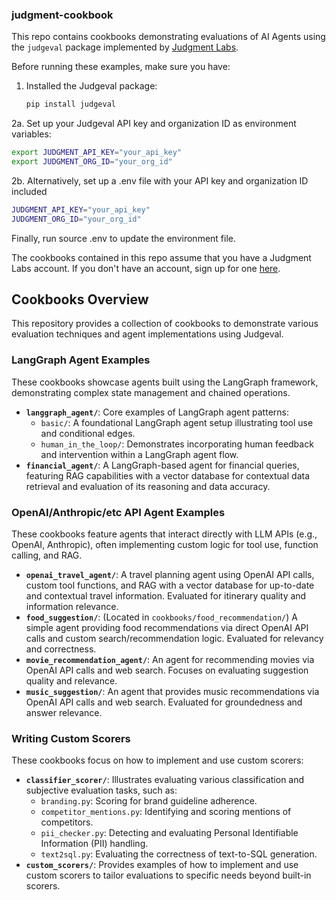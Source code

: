 ### judgment-cookbook

This repo contains cookbooks demonstrating evaluations of AI Agents using the `judgeval` package implemented by [Judgment Labs](https://judgmentlabs.ai/).

Before running these examples, make sure you have:

1. Installed the Judgeval package:
   ```bash
   pip install judgeval
   ```

2a. Set up your Judgeval API key and organization ID as environment variables:
   ```bash
   export JUDGMENT_API_KEY="your_api_key"
   export JUDGMENT_ORG_ID="your_org_id"
   ```

2b. Alternatively, set up a .env file with your API key and organization ID included
   ```bash
   JUDGMENT_API_KEY="your_api_key"
   JUDGMENT_ORG_ID="your_org_id"
   ```
   Finally, run source .env to update the environment file. 

The cookbooks contained in this repo assume that you have a Judgment Labs account. If you don't have an account, sign up for one [here](https://app.judgmentlabs.ai/login).

## Cookbooks Overview
This repository provides a collection of cookbooks to demonstrate various evaluation techniques and agent implementations using Judgeval.

### LangGraph Agent Examples

These cookbooks showcase agents built using the LangGraph framework, demonstrating complex state management and chained operations.

*   **`langgraph_agent/`**: Core examples of LangGraph agent patterns:
    *   `basic/`: A foundational LangGraph agent setup illustrating tool use and conditional edges.
    *   `human_in_the_loop/`: Demonstrates incorporating human feedback and intervention within a LangGraph agent flow.
*   **`financial_agent/`**: A LangGraph-based agent for financial queries, featuring RAG capabilities with a vector database for contextual data retrieval and evaluation of its reasoning and data accuracy.

### OpenAI/Anthropic/etc API Agent Examples

These cookbooks feature agents that interact directly with LLM APIs (e.g., OpenAI, Anthropic), often implementing custom logic for tool use, function calling, and RAG.

*   **`openai_travel_agent/`**: A travel planning agent using OpenAI API calls, custom tool functions, and RAG with a vector database for up-to-date and contextual travel information. Evaluated for itinerary quality and information relevance.
*   **`food_suggestion/`**: (Located in `cookbooks/food_recommendation/`) A simple agent providing food recommendations via direct OpenAI API calls and custom search/recommendation logic. Evaluated for relevancy and correctness.
*   **`movie_recommendation_agent/`**: An agent for recommending movies via OpenAI API calls and web search. Focuses on evaluating suggestion quality and relevance.
*   **`music_suggestion/`**: An agent that provides music recommendations via OpenAI API calls and web search. Evaluated for groundedness and answer relevance.

   
### Writing Custom Scorers

These cookbooks focus on how to implement and use custom scorers:

*   **`classifier_scorer/`**: Illustrates evaluating various classification and subjective evaluation tasks, such as:
    *   `branding.py`: Scoring for brand guideline adherence.
    *   `competitor_mentions.py`: Identifying and scoring mentions of competitors.
    *   `pii_checker.py`: Detecting and evaluating Personal Identifiable Information (PII) handling.
    *   `text2sql.py`: Evaluating the correctness of text-to-SQL generation.
*   **`custom_scorers/`**: Provides examples of how to implement and use custom scorers to tailor evaluations to specific needs beyond built-in scorers.
